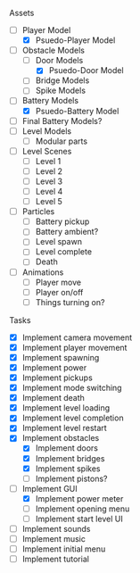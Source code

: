 Assets
* [ ] Player Model
	 * [x] Psuedo-Player Model
* [ ] Obstacle Models
	* [ ] Door Models
		* [x] Psuedo-Door Model
	* [ ] Bridge Models
	* [ ] Spike Models
* [ ] Battery Models
	* [x] Psuedo-Battery Model
* [ ] Final Battery Models?
* [ ] Level Models
	* [ ] Modular parts
* [ ] Level Scenes
	* [ ] Level 1
	* [ ] Level 2
	* [ ] Level 3
	* [ ] Level 4
	* [ ] Level 5
* [ ] Particles
	* [ ] Battery pickup
	* [ ] Battery ambient?
	* [ ] Level spawn
	* [ ] Level complete
	* [ ] Death
* [ ] Animations
	* [ ] Player move
	* [ ] Player on/off
	* [ ] Things turning on?

Tasks
* [x] Implement camera movement
* [x] Implement player movement
* [x] Implement spawning
* [x] Implement power
* [x] Implement pickups
* [x] Implement mode switching
* [x] Implement death
* [x] Implement level loading
* [x] Implement level completion
* [x] Implement level restart
* [x] Implement obstacles
	* [x] Implement doors
	* [x] Implement bridges
	* [x] Implement spikes
	* [ ] Implement pistons?
* [ ] Implement GUI
	* [x] Implement power meter
	* [ ] Implement opening menu
	* [ ] Implement start level UI
* [ ] Implement sounds
* [ ] Implement music
* [ ] Implement initial menu
* [ ] Implement tutorial
